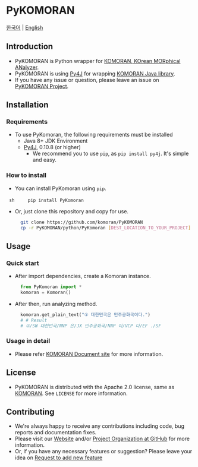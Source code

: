 # PyKOMORAN

[한국어](README.md) | [English](README.en.md)

## Introduction

* PyKOMORAN is Python wrapper for [KOMORAN, KOrean MORphical ANalyzer](https://github.com/shin285/KOMORAN).
* PyKOMORAN is using [Py4J](https://github.com/bartdag/py4j) for wrapping [KOMORAN Java library](https://github.com/shin285/KOMORAN).
* If you have any issue or question, please leave an issue on [PyKOMORAN Project](https://github.com/komoran/PyKOMORAN/issues).

## Installation

### Requirements

* To use PyKomoran, the following requirements must be installed
  * Java 8+ JDK Environment
  * [Py4J](https://www.py4j.org/install.html), 0.10.8 (or higher)
    * We recommend you to use `pip`, as `pip install py4j`. It's simple and easy.

### How to install

* You can install PyKomoran using `pip`.

  ```sh
    pip install PyKomoran
  ```

* Or, just clone this repository and copy for use.

  ```sh
    git clone https://github.com/komoran/PyKOMORAN
    cp -r PyKOMORAN/python/PyKomoran [DEST_LOCATION_TO_YOUR_PROJECT]

## Usage

### Quick start

* After import dependencies, create a Komoran instance.

  ```python
    from PyKomoran import *
    komoran = Komoran()
  ```

* After then, run analyzing method.

  ```python
    komoran.get_plain_text("① 대한민국은 민주공화국이다.")
    # # Result
    # ①/SW 대한민국/NNP 은/JX 민주공화국/NNP 이/VCP 다/EF ./SF
  ```

### Usage in detail

* Please refer [KOMORAN Document site](https://docs.komoran.kr) for more information.

## License

* PyKOMORAN is distributed with the Apache 2.0 license, same as [KOMORAN](https://github.com/shin285/KOMORAN). See `LICENSE` for more information.

## Contributing

* We're always happy to receive any contributions including code, bug reports and documentation fixes.
* Please visit our [Website](https://www.shineware.co.kr/products/komoran/#demo?utm_source=komoran-kr&utm_medium=Referral&utm_campaign=github-PyKomoran) and/or [Project Organization at GitHub](https://github.com/komoran) for more information.
* Or, if you have any necessary features or suggestion? Please leave your idea on [Request to add new feature](https://github.com/komoran/PyKOMORAN/issues/new?template=FEATURE_REQUEST.md)
